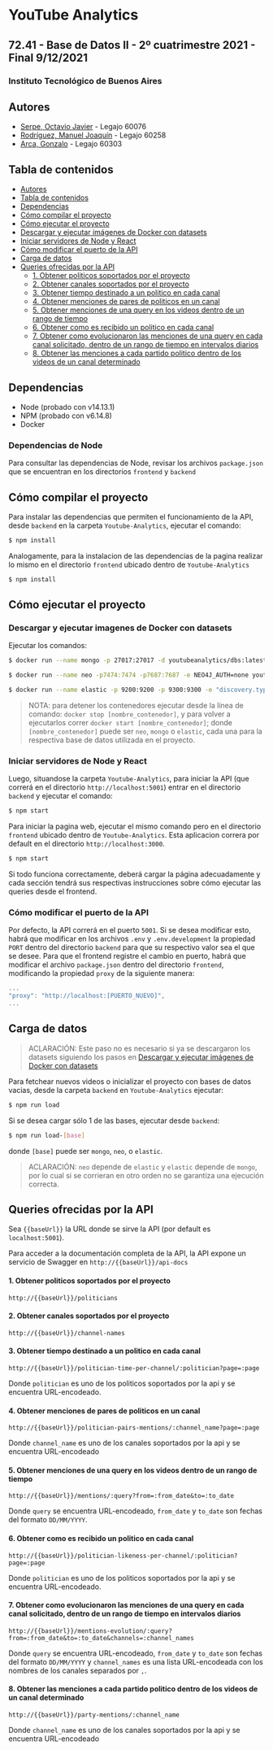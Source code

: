 # YouTube Analytics

## 72.41 - Base de Datos II - 2º cuatrimestre 2021 - Final 9/12/2021

### Instituto Tecnológico de Buenos Aires

## Autores

- [Serpe, Octavio Javier](https://github.com/OctavioSerpe) - Legajo 60076
- [Rodríguez, Manuel Joaquín](https://github.com/rodriguezmanueljoaquin) - Legajo 60258
- [Arca, Gonzalo](https://github.com/gonzaloarca) - Legajo 60303

## Tabla de contenidos

- [Autores](#autores)
- [Tabla de contenidos](#tabla-de-contenidos)
- [Dependencias](#dependencias)
- [Cómo compilar el proyecto](#cómo-compilar-el-proyecto)
- [Cómo ejecutar el proyecto](#cómo-ejecutar-el-proyecto)
- [Descargar y ejecutar imágenes de Docker con datasets](#descargar-y-ejecutar-imagenes-de-docker-con-datasets)
- [Iniciar servidores de Node y React](#iniciar-servidores-de-node-y-react)
- [Cómo modificar el puerto de la API](#cómo-modificar-el-puerto-de-la-api)
- [Carga de datos](#carga-de-datos)
- [Queries ofrecidas por la API](#queries-ofrecidas-por-la-api)
  - [1. Obtener politicos soportados por el proyecto](#1-obtener-politicos-soportados-por-el-proyecto)
  - [2. Obtener canales soportados por el proyecto](#2-obtener-canales-soportados-por-el-proyecto)
  - [3. Obtener tiempo destinado a un politico en cada canal](#3-obtener-tiempo-destinado-a-un-politico-en-cada-canal)
  - [4. Obtener menciones de pares de politicos en un canal](#4-obtener-menciones-de-pares-de-politicos-en-un-canal)
  - [5. Obtener menciones de una query en los videos dentro de un rango de tiempo](#5-obtener-menciones-de-una-query-en-los-videos-dentro-de-un-rango-de-tiempo)
  - [6. Obtener como es recibido un politico en cada canal](#6-obtener-como-es-recibido-un-politico-en-cada-canal)
  - [7. Obtener como evolucionaron las menciones de una query en cada canal solicitado, dentro de un rango de tiempo en intervalos diarios](#7-obtener-como-evolucionaron-las-menciones-de-una-query-en-cada-canal-solicitado-dentro-de-un-rango-de-tiempo-en-intervalos-diarios)
  - [8. Obtener las menciones a cada partido politico dentro de los videos de un canal determinado](#8-obtener-las-menciones-a-cada-partido-politico-dentro-de-los-videos-de-un-canal-determinado)

## Dependencias

- Node (probado con v14.13.1)
- NPM (probado con v6.14.8)
- Docker

### Dependencias de Node

Para consultar las dependencias de Node, revisar los archivos `package.json` que se encuentran en los directorios `frontend` y `backend`

## Cómo compilar el proyecto

Para instalar las dependencias que permiten el funcionamiento de la API, desde `backend` en la carpeta `Youtube-Analytics`, ejecutar el comando:

```bash
$ npm install
```

Analogamente, para la instalacion de las dependencias de la pagina realizar lo mismo en el directorio `frontend` ubicado dentro de `Youtube-Analytics`

```bash
$ npm install
```

## Cómo ejecutar el proyecto

### Descargar y ejecutar imagenes de Docker con datasets

Ejecutar los comandos:

```bash
$ docker run --name mongo -p 27017:27017 -d youtubeanalytics/dbs:latest
```

```bash
$ docker run --name neo -p7474:7474 -p7687:7687 -e NEO4J_AUTH=none youtubeanalytics/neo4j:latest
```

```bash
$ docker run --name elastic -p 9200:9200 -p 9300:9300 -e "discovery.type=single-node" youtubeanalytics/elasticsearch:latest
```

> NOTA: para detener los contenedores ejecutar desde la línea de comando: `docker stop [nombre_contenedor]`, y para volver a ejecutarlos correr `docker start [nombre_contenedor]`; donde `[nombre_contenedor]` puede ser `neo`, `mongo` o `elastic`, cada una para la respectiva base de datos utilizada en el proyecto.

### Iniciar servidores de Node y React

Luego, situandose la carpeta `Youtube-Analytics`, para iniciar la API (que correrá en el directorio `http://localhost:5001`) entrar en el directorio `backend` y ejecutar el comando:

```bash
$ npm start
```

Para iniciar la pagina web, ejecutar el mismo comando pero en el directorio `frontend` ubicado dentro de `Youtube-Analytics`. Esta aplicacion correra por default en el directorio `http://localhost:3000`.

```bash
$ npm start
```

Si todo funciona correctamente, deberá cargar la página adecuadamente y cada sección tendrá sus respectivas instrucciones sobre cómo ejecutar las queries desde el frontend.

### Cómo modificar el puerto de la API

Por defecto, la API correrá en el puerto `5001`. Si se desea modificar esto, habrá que modificar en los archivos `.env` y `.env.development` la propiedad `PORT` dentro del directorio `backend` para que su respectivo valor sea el que se desee. Para que el frontend registre el cambio en puerto, habrá que modificar el archivo `package.json` dentro del directorio `frontend`, modificando la propiedad `proxy` de la siguiente manera:

```js
...
"proxy": "http://localhost:[PUERTO_NUEVO]",
...
```

## Carga de datos

> ACLARACIÓN: Este paso no es necesario si ya se descargaron los datasets siguiendo los pasos en [Descargar y ejecutar imágenes de Docker con datasets](#descargar-y-ejecutar-imagenes-de-docker-con-datasets)

Para fetchear nuevos videos o inicializar el proyecto con bases de datos vacias, desde la carpeta `backend` en `Youtube-Analytics` ejecutar:

```bash
$ npm run load
```

Si se desea cargar sólo 1 de las bases, ejecutar desde `backend`:

```bash
$ npm run load-[base]
```

donde `[base]` puede ser `mongo`, `neo`, o `elastic`.

> ACLARACIÓN: `neo` depende de `elastic` y `elastic` depende de `mongo`, por lo cual si se corrieran en otro orden no se garantiza una ejecución correcta.

## Queries ofrecidas por la API

Sea `{{baseUrl}}` la URL donde se sirve la API (por default es `localhost:5001`).

Para acceder a la documentación completa de la API, la API expone un servicio de Swagger en `http://{{baseUrl}}/api-docs`

#### 1. Obtener politicos soportados por el proyecto

```
http://{{baseUrl}}/politicians
```

#### 2. Obtener canales soportados por el proyecto

```
http://{{baseUrl}}/channel-names
```

#### 3. Obtener tiempo destinado a un politico en cada canal

```
http://{{baseUrl}}/politician-time-per-channel/:politician?page=:page
```

Donde `politician` es uno de los politicos soportados por la api y se encuentra URL-encodeado.

#### 4. Obtener menciones de pares de politicos en un canal

```
http://{{baseUrl}}/politician-pairs-mentions/:channel_name?page=:page
```

Donde `channel_name` es uno de los canales soportados por la api y se encuentra URL-encodeado

#### 5. Obtener menciones de una query en los videos dentro de un rango de tiempo

```
http://{{baseUrl}}/mentions/:query?from=:from_date&to=:to_date
```

Donde `query` se encuentra URL-encodeado, `from_date` y `to_date` son fechas del formato `DD/MM/YYYY`.

#### 6. Obtener como es recibido un politico en cada canal

```
http://{{baseUrl}}/politician-likeness-per-channel/:politician?page=:page
```

Donde `politician` es uno de los politicos soportados por la api y se encuentra URL-encodeado.

#### 7. Obtener como evolucionaron las menciones de una query en cada canal solicitado, dentro de un rango de tiempo en intervalos diarios

```
http://{{baseUrl}}/mentions-evolution/:query?from=:from_date&to=:to_date&channels=:channel_names
```

Donde `query` se encuentra URL-encodeado, `from_date` y `to_date` son fechas del formato `DD/MM/YYYY` y `channel_names` es una lista URL-encodeada con los nombres de los canales separados por `,`.

#### 8. Obtener las menciones a cada partido politico dentro de los videos de un canal determinado

```
http://{{baseUrl}}/party-mentions/:channel_name
```

Donde `channel_name` es uno de los canales soportados por la api y se encuentra URL-encodeado
